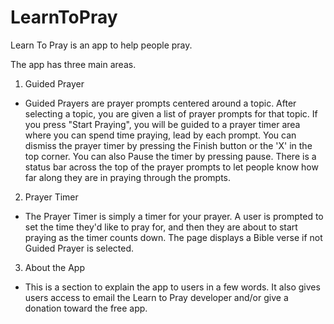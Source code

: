 # LearnToPray

Learn To Pray is an app to help people pray.

The app has three main areas.

1. Guided Prayer
- Guided Prayers are prayer prompts centered around a topic. After selecting a topic, you are given a list of prayer prompts for that topic. If you press "Start Praying", you will be guided to a prayer timer area where you can spend time praying, lead by each prompt. You can dismiss the prayer timer by pressing the Finish button or the 'X' in the top corner. You can also Pause the timer by pressing pause. There is a status bar across the top of the prayer prompts to let people know how far along they are in praying through the prompts.

2. Prayer Timer
- The Prayer Timer is simply a timer for your prayer. A user is prompted to set the time they'd like to pray for, and then they are about to start praying as the timer counts down. The page displays a Bible verse if not Guided Prayer is selected.

3. About the App
- This is a section to explain the app to users in a few words. It also gives users access to email the Learn to Pray developer and/or give a donation toward the free app.
